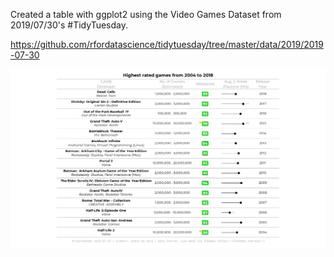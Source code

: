 Created a table with ggplot2 using the Video Games Dataset from 2019/07/30's #TidyTuesday.  

https://github.com/rfordatascience/tidytuesday/tree/master/data/2019/2019-07-30

![](output/vidgames.png)
